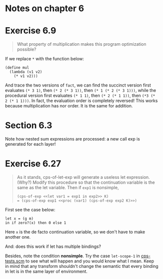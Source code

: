 Notes on chapter 6
==================

# Exercise 6.9
> What property of multiplication makes this program optimization
> possible?

If we replace `*` with the function below:

``` racket
(define mul
  (lambda (v1 v2)
    (* v1 v2)))
```

And trace the two versions of `fact`, we can find the succinct version first
evaluates `(* 3 1)`, then `(* 2 (* 3 1))`, then `(* 1 (* 2 (* 3 1)))`, while the
procedural version first evaluates `(* 1 1)`, then `(* 2 (* 1 1))`, then `(*3 (*
2 (* 1 1)))`. In fact, the evaluation order is completely reversed! This works because
multiplication has nor order. It is the same for addition.

# Section 6.3

Note how nested sum expressions are processed: a new call exp is generated for
each layer!

# Exercise 6.27

> As it stands, cps-of-let-exp will generate a useless let expression. (Why?)
> Modify this procedure so that the continuation variable is the same as the let
> variable. Then if `exp1` is nonsimple,
>
> ``` racket
> (cps-of-exp <<let var1 = exp1 in exp2>> K)
> = (cps-of-exp exp1 <<proc (var1) (cps-of-exp exp2 K)>>)
> ```

First see the case below:

``` racket
let x = (g m)
in if zero?(x) then 0 else 1
```

Here `x` is the de facto continuation variable, so we don't have to make another
one.

And: does this work if let has multiple bindings?

Besides, note the condition **nonsimple**. Try the case `let-scope-1` in
[cps-tests.scm](cps-tests.scm) to see what will happen and you would know what I
mean. Keep in mind that any transform shouldn't change the semantic that every
binding in let is in the same layer of environment.
